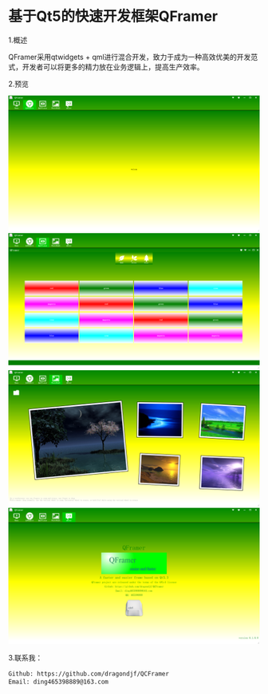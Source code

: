 基于Qt5的快速开发框架QFramer
===========================================================
1.概述

QFramer采用qtwidgets + qml进行混合开发，致力于成为一种高效优美的开发范式，开发者可以将更多的精力放在业务逻辑上，提高生产效率。

2.预览

![4](doc/4.png)
![3](doc/3.png)
![1](doc/1.png)
![1](doc/2.png)

3.联系我：

    Github: https://github.com/dragondjf/QCFramer
    Email: ding465398889@163.com
